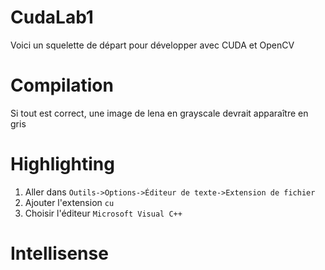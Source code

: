 # CudaLab1
Voici un squelette de départ pour développer avec CUDA et OpenCV
# Compilation
Si tout est correct, une image de lena en grayscale devrait apparaître en gris
# Highlighting
1. Aller dans `Outils->Options->Éditeur de texte->Extension de fichier`
2. Ajouter l'extension `cu`
3. Choisir l'éditeur `Microsoft Visual C++`
# Intellisense
 
